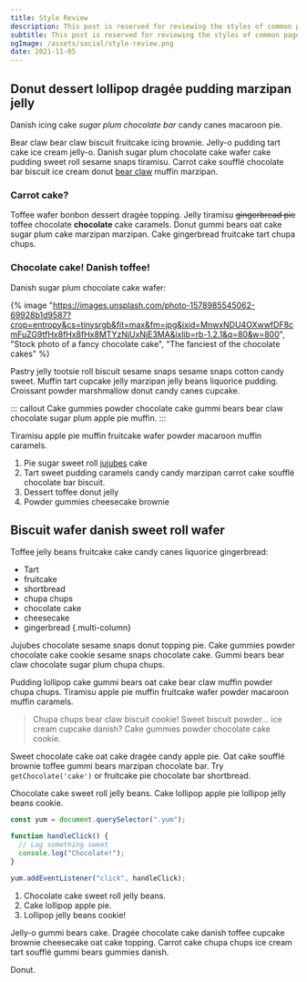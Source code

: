 ```yaml
---
title: Style Review
description: This post is reserved for reviewing the styles of common page elements.
subtitle: This post is reserved for reviewing the styles of common page elements
ogImage: /assets/social/style-review.png
date: 2021-11-05
---
```


## Donut dessert lollipop dragée pudding marzipan jelly

Danish icing cake _sugar plum chocolate bar_ candy canes macaroon pie.

Bear claw bear claw biscuit fruitcake icing brownie. Jelly-o pudding tart cake ice cream jelly-o. Danish sugar plum chocolate cake wafer cake pudding sweet roll sesame snaps tiramisu. Carrot cake soufflé chocolate bar biscuit ice cream donut <a href="https://en.wikipedia.org/wiki/Bear_claw" target="_blank" rel="noopener">bear claw</a> muffin marzipan.

### Carrot cake?

Toffee wafer bonbon dessert dragée topping. Jelly tiramisu ~~gingerbread pie~~ toffee chocolate **chocolate** cake caramels. Donut gummi bears oat cake sugar plum cake marzipan marzipan. Cake gingerbread fruitcake tart chupa chups.

### Chocolate cake! Danish toffee!

Danish sugar plum chocolate cake wafer:

{% image "https://images.unsplash.com/photo-1578985545062-69928b1d9587?crop=entropy&cs=tinysrgb&fit=max&fm=jpg&ixid=MnwxNDU4OXwwfDF8cmFuZG9tfHx8fHx8fHx8MTYzNjUxNjE3MA&ixlib=rb-1.2.1&q=80&w=800", "Stock photo of a fancy chocolate cake", "The fanciest of the chocolate cakes" %}

Pastry jelly tootsie roll biscuit sesame snaps sesame snaps cotton candy sweet. Muffin tart cupcake jelly marzipan jelly beans liquorice pudding. Croissant powder marshmallow donut candy canes cupcake.

::: callout
Cake gummies powder chocolate cake gummi bears bear claw chocolate sugar plum apple pie muffin.
:::

Tiramisu apple pie muffin fruitcake wafer powder macaroon muffin caramels.

1. Pie sugar sweet roll <a href="https://en.wikipedia.org/wiki/Jujube_(confectionery)" target="_blank" rel="noopener">jujubes</a> cake
2. Tart sweet pudding caramels candy candy marzipan carrot cake soufflé chocolate bar biscuit.
3. Dessert toffee donut jelly
4. Powder gummies cheesecake brownie

## Biscuit wafer danish sweet roll wafer

Toffee jelly beans fruitcake cake candy canes liquorice gingerbread:

- Tart
- fruitcake
- shortbread
- chupa chups
- chocolate cake
- cheesecake
- gingerbread
  {.multi-column}

Jujubes chocolate sesame snaps donut topping pie. Cake gummies powder chocolate cake cookie sesame snaps chocolate cake. Gummi bears bear claw chocolate sugar plum chupa chups.

Pudding lollipop cake gummi bears oat cake bear claw muffin powder chupa chups. Tiramisu apple pie muffin fruitcake wafer powder macaroon muffin caramels.

> Chupa chups bear claw biscuit cookie! Sweet biscuit powder... ice cream cupcake danish? Cake gummies powder chocolate cake cookie.

Sweet chocolate cake oat cake dragée candy apple pie. Oat cake soufflé brownie toffee gummi bears marzipan chocolate bar. Try `getChocolate('cake')` or fruitcake pie chocolate bar shortbread.

Chocolate cake sweet roll jelly beans. Cake lollipop apple pie lollipop jelly beans cookie.

```js
const yum = document.querySelector(".yum");

function handleClick() {
  // Log something sweet
  console.log("Chocolate!");
}

yum.addEventListener("click", handleClick);
```

1. Chocolate cake sweet roll jelly beans.
2. Cake lollipop apple pie.
3. Lollipop jelly beans cookie!

Jelly-o gummi bears cake. Dragée chocolate cake danish toffee cupcake brownie cheesecake oat cake topping. Carrot cake chupa chups ice cream tart soufflé gummi bears gummies danish.

Donut.
